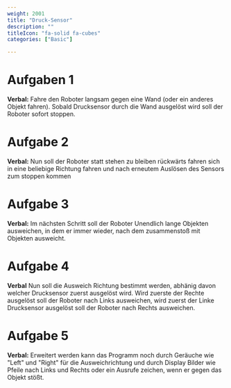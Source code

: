 ```yaml
---
weight: 2001
title: "Druck-Sensor"
description: ""
titleIcon: "fa-solid fa-cubes"
categories: ["Basic"]

---
```


# Aufgaben 1

**Verbal:** Fahre den Roboter langsam gegen eine Wand (oder ein anderes Objekt fahren). Sobald Drucksensor durch die Wand ausgelöst wird soll der Roboter sofort stoppen.

# Aufgabe 2

**Verbal:** Nun soll der Roboter statt stehen zu bleiben rückwärts fahren sich in eine beliebige Richtung fahren und nach erneutem Auslösen des Sensors zum stoppen kommen

# Aufgabe 3

**Verbal:** Im nächsten Schritt soll der Roboter Unendlich lange Objekten ausweichen, in dem er immer wieder, nach dem zusammenstoß mit Objekten ausweicht.

# Aufgabe 4

**Verbal** Nun soll die Ausweich Richtung bestimmt werden, abhänig davon welcher Drucksensor zuerst ausgelöst wird. Wird zuerste der Rechte ausgelöst soll der Roboter nach Links ausweichen, wird zuerst der Linke Drucksensor ausgelöst soll der Roboter nach Rechts ausweichen.

# Aufgabe 5

**Verbal:** Erweitert werden kann das Programm noch durch Geräuche wie "Left" und "Right" für die Ausweichrichtung und durch Display Bilder wie Pfeile nach Links und Rechts oder ein Ausrufe zeichen, wenn er gegen das Objekt stößt.
